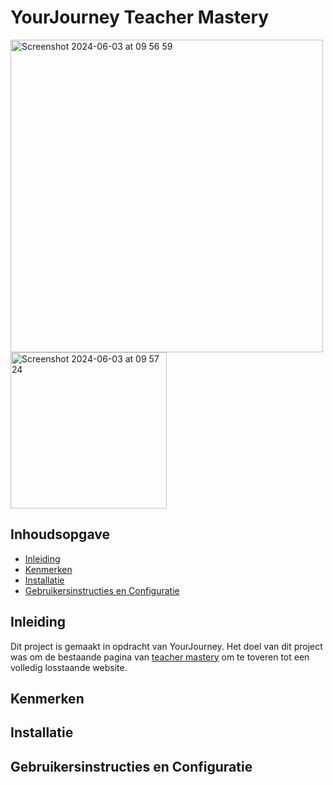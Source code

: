 # YourJourney Teacher Mastery
<img width="500" alt="Screenshot 2024-06-03 at 09 56 59" src="https://github.com/IvarSchuyt/Sprint-20---Individueel---YourJourney/assets/112855849/8fd51784-e22f-4680-b161-eba38a290e40">
<img width="250" alt="Screenshot 2024-06-03 at 09 57 24" src="https://github.com/IvarSchuyt/Sprint-20---Individueel---YourJourney/assets/112855849/e8ffbdf0-e789-45ab-95fd-79609e925208">

## Inhoudsopgave
* [Inleiding]()
* [Kenmerken]()
* [Installatie]()
* [Gebruikersinstructies en Configuratie]()

## Inleiding
Dit project is gemaakt in opdracht van YourJourney. Het doel van dit project was om de bestaande pagina van [teacher mastery](https://www.yourjourney.academy/product/teacher-mastery/) om te toveren tot een volledig losstaande website.

## Kenmerken

## Installatie

## Gebruikersinstructies en Configuratie
